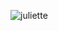 ![juliette](https://user-images.githubusercontent.com/83616661/117087574-2eda9d00-ad50-11eb-9f9e-99ed067bcf7c.png)
